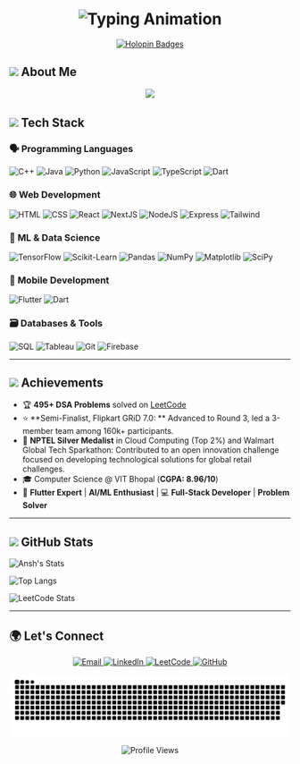 <h1 align="center">
  <img src="https://readme-typing-svg.demolab.com?font=Fira+Code&weight=600&size=28&duration=3000&pause=500&color=20C20E&center=true&vCenter=true&width=500&lines=%F0%9F%A4%97%20Hey%20World!%20I'm%20Ansh%20Agarwal;%F0%9F%92%BB%20Full-Stack%20%7C%20ML%20%7C%20Flutter;%F0%9F%8E%89%20Turning%20coffee%20into%20code..." alt="Typing Animation" />
</h1>

<p align="center">
  <a href="https://holopin.io/@anshag45">
    <img src="https://holopin.me/anshag45" alt="Holopin Badges" width="650"/>
  </a>
</p>


##  <img src="https://user-images.githubusercontent.com/74038190/213866269-5d00981c-7c98-46d7-8a8e-16f462f15227.gif" width = "70"> **About Me**
<p align="center">
  <img src="https://media.giphy.com/media/qgQUggAC3Pfv687qPC/giphy.gif" width="600"/>
</p>




##  <img src = "https://user-images.githubusercontent.com/74038190/214375888-0dc62524-fb43-43fd-9479-098b471d1b9c.gif" width ="40"> **Tech Stack**

### 🗣️ **Programming Languages**
<p>
  <img src="https://img.shields.io/badge/C++-00599C?style=for-the-badge&logo=c%2B%2B&logoColor=white" alt="C++" />
  <img src="https://img.shields.io/badge/Java-ED8B00?style=for-the-badge&logo=openjdk&logoColor=white" alt="Java" />
  <img src="https://img.shields.io/badge/Python-3776AB?style=for-the-badge&logo=python&logoColor=white" alt="Python" />
  <img src="https://img.shields.io/badge/JavaScript-F7DF1E?style=for-the-badge&logo=javascript&logoColor=black" alt="JavaScript" />
  <img src="https://img.shields.io/badge/TypeScript-3178C6?style=for-the-badge&logo=typescript&logoColor=white" alt="TypeScript"/>
  <img src="https://img.shields.io/badge/Dart-0175C2?style=for-the-badge&logo=dart&logoColor=white" alt="Dart" />
</p>

### 🌐 **Web Development**
<p>
  <img src="https://img.shields.io/badge/HTML5-E34F26?style=for-the-badge&logo=html5&logoColor=white" alt="HTML" />
  <img src="https://img.shields.io/badge/CSS3-1572B6?style=for-the-badge&logo=css3&logoColor=white" alt="CSS" />
  <img src="https://img.shields.io/badge/React-61DAFB?style=for-the-badge&logo=react&logoColor=black" alt="React" />
  <img src="https://img.shields.io/badge/Next.js-000000?style=for-the-badge&logo=next.js&logoColor=white" alt="NextJS" />
  <img src="https://img.shields.io/badge/Node.js-339933?style=for-the-badge&logo=nodedotjs&logoColor=white" alt="NodeJS" />
  <img src="https://img.shields.io/badge/Express-000000?style=for-the-badge&logo=express&logoColor=white" alt="Express" />
  <img src="https://img.shields.io/badge/Tailwind_CSS-06B6D4?style=for-the-badge&logo=tailwind-css&logoColor=white" alt="Tailwind" />
</p>

### 🤖 **ML & Data Science**
<p>
  <img src="https://img.shields.io/badge/TensorFlow-FF6F00?style=for-the-badge&logo=tensorflow&logoColor=white" alt="TensorFlow" />
  <img src="https://img.shields.io/badge/scikit_learn-F7931E?style=for-the-badge&logo=scikit-learn&logoColor=white" alt="Scikit-Learn" />
  <img src="https://img.shields.io/badge/Pandas-150458?style=for-the-badge&logo=pandas&logoColor=white" alt="Pandas" />
  <img src="https://img.shields.io/badge/NumPy-013243?style=for-the-badge&logo=numpy&logoColor=white" alt="NumPy" />
  <img src="https://img.shields.io/badge/Matplotlib-11557C?style=for-the-badge&logo=python&logoColor=white" alt="Matplotlib" />
  <img src="https://img.shields.io/badge/SciPy-8CAAE6?style=for-the-badge&logo=scipy&logoColor=white" alt="SciPy" />
</p>

### 📱 **Mobile Development**
<p>
  <img src="https://img.shields.io/badge/Flutter-02569B?style=for-the-badge&logo=flutter&logoColor=white" alt="Flutter" />
  <img src="https://img.shields.io/badge/Dart-0175C2?style=for-the-badge&logo=dart&logoColor=white" alt="Dart" />
</p>

### 🗃️ **Databases & Tools**
<p>
  <img src="https://img.shields.io/badge/SQL-4479A1?style=for-the-badge&logo=mysql&logoColor=white" alt="SQL" />
  <img src="https://img.shields.io/badge/Tableau-E97627?style=for-the-badge&logo=tableau&logoColor=white" alt="Tableau" />
  <img src="https://img.shields.io/badge/Git-F05032?style=for-the-badge&logo=git&logoColor=white" alt="Git" />
  <img src="https://img.shields.io/badge/Firebase-FFCA28?style=for-the-badge&logo=firebase&logoColor=black" alt="Firebase" />
</p>

---


## <img src = "https://user-images.githubusercontent.com/74038190/213844263-a8897a51-32f4-4b3b-b5c2-e1528b89f6f3.png" width = "30"> **Achievements**
- 🏆 **495+ DSA Problems** solved on [LeetCode](https://leetcode.com/u/agarwalansh651/)  
- ⭐ **Semi-Finalist, Flipkart GRiD 7.0: ** Advanced to Round 3, led a 3-member team among 160k+ participants.
- 🥈 **NPTEL Silver Medalist** in Cloud Computing (Top 2%) and Walmart Global Tech Sparkathon: Contributed to an open innovation challenge focused on developing
 technological solutions for global retail challenges.
- 🎓 Computer Science @ VIT Bhopal (**CGPA: 8.96/10**)  
- 📱 **Flutter Expert** | **AI/ML Enthusiast** | 💻 **Full-Stack Developer** | **Problem Solver**  

---
## <img src="https://camo.githubusercontent.com/792339729babf55dc139ac8189abba7aa4ff21366eecda37b3f0c37200dfa871/68747470733a2f2f6d656469612e67697068792e636f6d2f6d656469612f6959384352426451584f444a5343455249722f67697068792e676966" width="40"> **GitHub Stats** 
  
![Ansh's Stats](https://github-readme-stats.vercel.app/api?username=Anshag45&show_icons=true&theme=radical&hide_border=true&include_all_commits=true)

![Top Langs](https://github-readme-stats.vercel.app/api/top-langs/?username=Anshag45&layout=compact&theme=radical&hide_border=true)

![LeetCode Stats](https://leetcard.jacoblin.cool/agarwalansh651?theme=dark&font=Roboto)

</div>

---

## 🌍 **Let's Connect**
<p align="center">
  <a href="mailto:agarwalansh651@gmail.com">
    <img src="https://img.shields.io/badge/Gmail-D14836?style=for-the-badge&logo=gmail&logoColor=white" alt="Email"/>
  </a>
  <a href="https://www.linkedin.com/in/ansh-agarwal-184356196/">
    <img src="https://img.shields.io/badge/LinkedIn-0077B5?style=for-the-badge&logo=linkedin&logoColor=white" alt="LinkedIn"/>
  </a>
  <a href="https://leetcode.com/u/agarwalansh651/">
    <img src="https://img.shields.io/badge/-LeetCode-FFA116?style=for-the-badge&logo=leetcode&logoColor=black" alt="LeetCode"/>
  </a>
  <a href="https://github.com/Anshag45">
    <img src="https://img.shields.io/badge/GitHub-181717?style=for-the-badge&logo=github&logoColor=white" alt="GitHub"/>
  </a>
</p>

   ![snake gif](https://github.com/Anshag45/Anshag45/blob/output/github-snake-dark.svg)


<p align="center">
  <img src="https://komarev.com/ghpvc/?username=Anshag45&label=Profile+Views&color=blueviolet&style=flat" alt="Profile Views"/>
</p>



